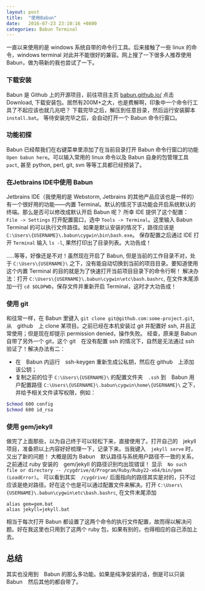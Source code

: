 ```yaml
---
layout: post
title:  "使用Babun"
date:   2016-07-23 23:10:16 +0800
categories: Babun Terminal
---
```


一直以来使用的是 windows 系统自带的命令行工具。后来接触了一些 linux 的命令，windows terminal 对此并不能很好的兼容。网上搜了一下很多人推荐使用 Babun，做为萌新的我也尝试了一下。

### 下载安装

Babun 是 Github 上的开源项目，前往项目主页 [babun.github.io/](http://babun.github.io/) 点击 Download, 下载安装包。居然有200M+之大，也是费解啊，印象中一个命令行工具了不起应该也就几兆吧？
下载完毕之后，解压到任意目录，然后运行安装脚本 `install.bat`。 等待安装完毕之后，会自动打开一个 Babun 命令行窗口。


### 功能初探

Babun 已经帮我们在右键菜单里添加了在当前目录打开 Babun 命令行窗口的功能 `Open babun here`。可以输入常用的 linux 命令以及 Babun 自身的包管理工具 `pact`, 甚至 python, perl, git, svn 等等工具都已经预装了。


### 在Jetbrains IDE中使用 Babun

Jetbrains IDE（我使用的是 Webstorm, Jetbrains 的其他产品应该也是一样的）有一个很好用的功能——内置 Terminal。默认的情况下该功能会开启系统默认的终端。那么是否可以修改成默认开启 Babun 呢？
所幸 IDE 提供了这个配置：`File -> Settings` 打开配置窗口，选中 `Tools -> Terminal`。这里输入 Babun Terminal 的可以执行文件路径。如果是默认安装的情况下，路径应该是 `C:\Users\{USERNAME}\.babun\cygwin\bin\bash.exe`。
保存配置之后通过 IDE 打开 `Terminal` 输入 `ls -l`, 果然打印出了目录列表。大功告成！

.....等等，好像还是不对！虽然现在开启了 Babun, 但是当前的工作目录不对，处于 `C:\Users\{USERNAME}\` 之下，没有能自动切换到当前的项目目录。要知道使用这个内置 Terminal 的目的就是为了快速打开当前项目目录下的命令行啊！
解决办法：打开 `C:\Users\{USERNAME}\.babun\cygwin\etc\bash.bashrc`, 在文件末尾添加一行 `cd $OLDPWD`，保存文件并重新开启 Terminal，这时才大功告成！


### 使用 git

和往常一样，在 Babun 里键入 ```git clone git@github.com:some-project.git```, 从　github　上 clone 某项目。之前已经在本机安装过 git 并配置好 ssh, 并且正常使用；但是现在却提示 permission denied，操作失败。
经查，原来是 Babun 自带了另外一个 git，这个 git　在没有配置 ssh 的情况下，自然是无法通过 ssh 验证了！解决办法有二：

- 在　Babun 内运行　ssh-keygen 重新生成公私钥，然后在 github　上添加该公钥；
- 复制之前的位于 `C:\Users\{USERNAME}\` 的配置文件夹　`.ssh` 到　Babun 用户配置路径 `C:\Users\{USERNAME}\.babun\cygwin\home\{USERNAME}\` 之下，并给予相关文件读写权限，例如：

```bash
$chmod 600 config
$chmod 600 id_rsa
```

### 使用 gem/jekyll

做完了上面那些，以为自己终于可以轻松下来，直接使用了。打开自己的　jekyll 项目，准备把以上内容好好梳理一下，记录下来。当我键入　`jekyll serve` 时，又出了新的问题！
大概是因为 Babun　默认路径与系统用户路径不一致的关系，之前通过 ruby 安装的　gem/jekyll 的路径识别均出现错误！ 显示　`No such file or directory -- /cygdrive/d/Program/Ruby/Ruby22-x64/bin/gem (LoadError)`。
可以看到其实　`/cygdrive/` 后面指向的路径其实是对的，只不过应该是绝对路径。好在这个也是可以通过配置文件来解决。打开 `C:\Users\{USERNAME}\.babun\cygwin\etc\bash.bashrc`, 在文件末尾添加

```
alias gem=gem.bat
alias jekyll=jekyll.bat
```

相当于每次打开 Babun 都设置了这两个命令的执行文件配置，故而得以解决问题。好在我这里也只用到了这两个 ruby 包，如果有别的，也得相应的自己添加上去。

## 总结

其实也没用到　Babun 的那么多功能。如果是纯净安装的话，倒是可以只装　Babun　然后其他的都自带了。 